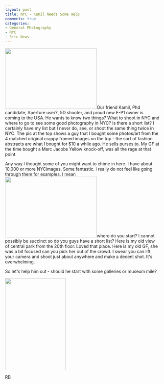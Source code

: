 ```yaml
---
layout: post
title: NYC - Kamil Needs Some Help
comments: true
categories:
- General Photography
- NYC
- Site News
---
```

<a rel="prettyPhoto" href="http://photo.rwboyer.com/wp-content/uploads/2010/09/DSC_0188.jpg"><img class="alignleft size-medium wp-image-2290" title="DSC_0188" src="http://photo.rwboyer.com/wp-content/uploads/2010/09/DSC_0188-300x198.jpg" alt="" width="300" height="198" /></a>Our friend Kamil, Phd candidate, Aperture user?, 5D shooter, and proud new E-P1 owner is coming to the USA. He wants to know two things? What to shoot in NYC and where to go to see some good photography in NYC? Is there a short list? I certainly have my list but I never do, see, or shoot the same thing twice in NYC. The pic at the top shows a guy that I bought some photos/art from the 4 matched original crappy framed images on the top - the sort of fashion abstracts are what I bought for $10 a while ago. He sells purses to. My GF at the time bought a Marc Jacobs Yellow knock-off, was all the rage at that point.

Any way I thought some of you might want to chime in here. I have about 10,000 or more NYCimages. Some fantastic. I really do not feel like going through them for examples. I mean<a rel="prettyPhoto" href="http://photo.rwboyer.com/wp-content/uploads/2010/09/DSC_0006.jpg"><img class="alignright size-medium wp-image-2295" title="DSC_0006" src="http://photo.rwboyer.com/wp-content/uploads/2010/09/DSC_0006-300x198.jpg" alt="" width="300" height="198" /></a>where do you start? I cannot possibly be succinct so do you guys have a short list? Here is my old view of central park from the 20th floor. Loved that place. Here is my old GF, she was a bit focused can you pick her out of the crowd. I swear you can lift your camera and shoot just about anywhere and make a decent shot. It's overwhelming.

So let's help him out - should he start with some galleries or museum mile?

<a rel="prettyPhoto" href="http://photo.rwboyer.com/wp-content/uploads/2010/09/DSC_0323.jpg"><img class="alignleft size-medium wp-image-2293" title="DSC_0323" src="http://photo.rwboyer.com/wp-content/uploads/2010/09/DSC_0323-198x300.jpg" alt="" width="198" height="300" /></a>

RB